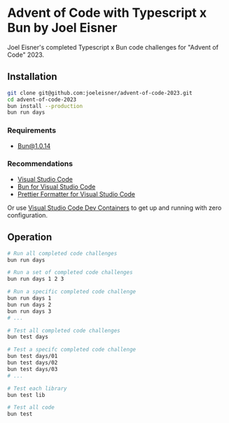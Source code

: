 # Advent of Code with Typescript x Bun by Joel Eisner

Joel Eisner's completed Typescript x Bun code challenges for "Advent of Code" 2023.

## Installation

```bash
git clone git@github.com:joeleisner/advent-of-code-2023.git
cd advent-of-code-2023
bun install --production
bun run days
```

### Requirements

- [Bun@1.0.14](https://bun.sh/docs)

### Recommendations

- [Visual Studio Code](https://code.visualstudio.com/)
- [Bun for Visual Studio Code](https://marketplace.visualstudio.com/items?itemName=oven.bun-vscode)
- [Prettier Formatter for Visual Studio Code](https://marketplace.visualstudio.com/items?itemName=esbenp.prettier-vscode)

Or use [Visual Studio Code Dev Containers](https://code.visualstudio.com/docs/devcontainers/containers) to get up and running with zero configuration.

## Operation

```bash
# Run all completed code challenges
bun run days

# Run a set of completed code challenges
bun run days 1 2 3

# Run a specific completed code challenge
bun run days 1
bun run days 2
bun run days 3
# ...

# Test all completed code challenges
bun test days

# Test a specifc completed code challenge
bun test days/01
bun test days/02
bun test days/03
# ...

# Test each library
bun test lib

# Test all code
bun test
```
